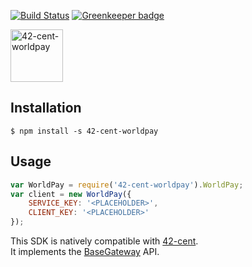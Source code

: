 [![Build Status](https://travis-ci.org/continuous-software/42-cent-worldpay.svg?branch=master)](https://travis-ci.org/continuous-software/42-cent-worldpay) [![Greenkeeper badge](https://badges.greenkeeper.io/continuous-software/42-cent-worldpay.svg)](https://greenkeeper.io/)

<img src="https://www.worldpay.com/sites/all/themes/custom/worldpay/img/brand/worldpay-logo.svg" height=84 alt="42-cent-worldpay"/>

## Installation ##

    $ npm install -s 42-cent-worldpay

## Usage

```javascript
var WorldPay = require('42-cent-worldpay').WorldPay;
var client = new WorldPay({
    SERVICE_KEY: '<PLACEHOLDER>',
    CLIENT_KEY: '<PLACEHOLDER>'
});
```

This SDK is natively compatible with [42-cent](https://github.com/continuous-software/42-cent).  
It implements the [BaseGateway](https://github.com/continuous-software/42-cent-base) API.
